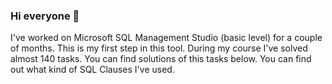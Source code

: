 ### Hi everyone 👋
I've worked on Microsoft SQL Management Studio (basic level) for a couple of months.
This is my first step in this tool.
During my course I've solved almost 140 tasks.
You can find solutions of this tasks below.
You can find out what kind of SQL Clauses I've used.
